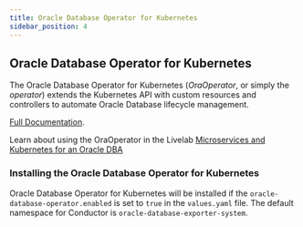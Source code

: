 ```yaml
---
title: Oracle Database Operator for Kubernetes
sidebar_position: 4
---
```

## Oracle Database Operator for Kubernetes

The Oracle Database Operator for Kubernetes (_OraOperator_, or simply the _operator_) extends the Kubernetes API with custom resources and controllers to automate Oracle Database lifecycle management.

[Full Documentation](https://github.com/oracle/oracle-database-operator).

Learn about using the OraOperator in the Livelab [Microservices and Kubernetes for an Oracle DBA](https://apexapps.oracle.com/pls/apex/dbpm/r/livelabs/view-workshop?wid=3734)

### Installing the Oracle Database Operator for Kubernetes

Oracle Database Operator for Kubernetes will be installed if the `oracle-database-operator.enabled` is set to `true` in the `values.yaml` file. The default namespace for Conductor is `oracle-database-exporter-system`.
